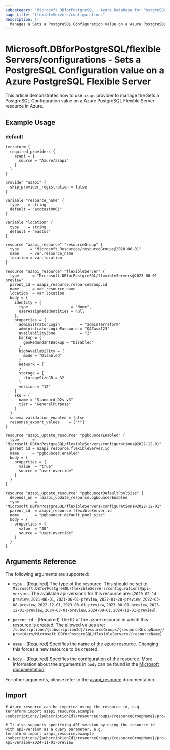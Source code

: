 ```yaml
---
subcategory: "Microsoft.DBforPostgreSQL - Azure Database for PostgreSQL"
page_title: "flexibleServers/configurations"
description: |-
  Manages a Sets a PostgreSQL Configuration value on a Azure PostgreSQL Flexible Server.
---
```


# Microsoft.DBforPostgreSQL/flexibleServers/configurations - Sets a PostgreSQL Configuration value on a Azure PostgreSQL Flexible Server

This article demonstrates how to use `azapi` provider to manage the Sets a PostgreSQL Configuration value on a Azure PostgreSQL Flexible Server resource in Azure.

## Example Usage

### default

```hcl
terraform {
  required_providers {
    azapi = {
      source = "Azure/azapi"
    }
  }
}

provider "azapi" {
  skip_provider_registration = false
}

variable "resource_name" {
  type    = string
  default = "acctest0001"
}

variable "location" {
  type    = string
  default = "eastus"
}

resource "azapi_resource" "resourceGroup" {
  type     = "Microsoft.Resources/resourceGroups@2020-06-01"
  name     = var.resource_name
  location = var.location
}

resource "azapi_resource" "flexibleServer" {
  type      = "Microsoft.DBforPostgreSQL/flexibleServers@2023-06-01-preview"
  parent_id = azapi_resource.resourceGroup.id
  name      = var.resource_name
  location  = var.location
  body = {
    identity = {
      type                   = "None",
      userAssignedIdentities = null
    },
    properties = {
      administratorLogin         = "adminTerraform"
      administratorLoginPassword = "QAZwsx123"
      availabilityZone           = "2"
      backup = {
        geoRedundantBackup = "Disabled"
      }
      highAvailability = {
        mode = "Disabled"
      }
      network = {
      }
      storage = {
        storageSizeGB = 32
      }
      version = "12"
    }
    sku = {
      name = "Standard_D2s_v3"
      tier = "GeneralPurpose"
    }
  }
  schema_validation_enabled = false
  response_export_values    = ["*"]
}

resource "azapi_update_resource" "pgbouncerEnabled" {
  type      = "Microsoft.DBforPostgreSQL/flexibleServers/configurations@2022-12-01"
  parent_id = azapi_resource.flexibleServer.id
  name      = "pgbouncer.enabled"
  body = {
    properties = {
      value  = "true"
      source = "user-override"
    }
  }
}

resource "azapi_update_resource" "pgbouncerDefaultPoolSize" {
  depends_on = [azapi_update_resource.pgbouncerEnabled]
  type       = "Microsoft.DBforPostgreSQL/flexibleServers/configurations@2022-12-01"
  parent_id  = azapi_resource.flexibleServer.id
  name       = "pgbouncer.default_pool_size"
  body = {
    properties = {
      value  = "40"
      source = "user-override"
    }
  }
}

```



## Arguments Reference

The following arguments are supported:

* `type` - (Required) The type of the resource. This should be set to `Microsoft.DBforPostgreSQL/flexibleServers/configurations@api-version`. The available api-versions for this resource are: [`2020-02-14-preview`, `2021-06-01`, `2021-06-01-preview`, `2022-01-20-preview`, `2022-03-08-preview`, `2022-12-01`, `2023-03-01-preview`, `2023-06-01-preview`, `2023-12-01-preview`, `2024-03-01-preview`, `2024-08-01`, `2024-11-01-preview`].

* `parent_id` - (Required) The ID of the azure resource in which this resource is created. The allowed values are:  
  `/subscriptions/{subscriptionId}/resourceGroups/{resourceGroupName}/providers/Microsoft.DBforPostgreSQL/flexibleServers/{resourceName}`

* `name` - (Required) Specifies the name of the azure resource. Changing this forces a new resource to be created.

* `body` - (Required) Specifies the configuration of the resource. More information about the arguments in `body` can be found in the [Microsoft documentation](https://learn.microsoft.com/en-us/azure/templates/Microsoft.DBforPostgreSQL/flexibleServers/configurations?pivots=deployment-language-terraform).

For other arguments, please refer to the [azapi_resource](https://registry.terraform.io/providers/Azure/azapi/latest/docs/resources/resource) documentation.

## Import

 ```shell
 # Azure resource can be imported using the resource id, e.g.
 terraform import azapi_resource.example /subscriptions/{subscriptionId}/resourceGroups/{resourceGroupName}/providers/Microsoft.DBforPostgreSQL/flexibleServers/{resourceName}/configurations/{resourceName}
 
 # It also supports specifying API version by using the resource id with api-version as a query parameter, e.g.
 terraform import azapi_resource.example /subscriptions/{subscriptionId}/resourceGroups/{resourceGroupName}/providers/Microsoft.DBforPostgreSQL/flexibleServers/{resourceName}/configurations/{resourceName}?api-version=2024-11-01-preview
 ```
